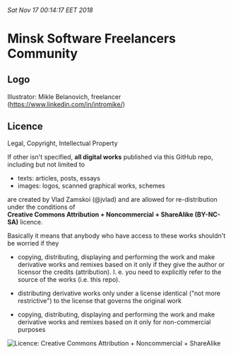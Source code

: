 ###### Sat Nov 17 00:14:17 EET 2018

# Minsk Software Freelancers Community


## Logo
Illustrator: Mikle Belanovich, freelancer (https://www.linkedin.com/in/intromike/) 


## Licence
Legal, Copyright, Intellectual Property  

If other isn't specified, **all digital works** published via this GitHub repo, including but not limited to
  * texts: articles, posts, essays
  * images: logos, scanned graphical works, schemes

are created by Vlad Zamskoi (@jvlad) and are allowed for re-distribution under the conditions of  
**Creative Commons Attribution + Noncommercial + ShareAlike (BY-NC-SA)** licence.  

Basically it means that anybody who have access to these works shouldn't be worried if they  
* copying, distributing, displaying and performing the work and make derivative works and remixes based on it only if they give the author or licensor the credits (attribution). I. e. you need to explicitly refer to the source of the works (i.e. this repo).

* distributing derivative works only under a license identical ("not more restrictive") to the license that governs the original work  

* copying, distributing, displaying and performing the work and make derivative works and remixes based on it only for non-commercial purposes  

![Licence: Creative Commons Attribution + Noncommercial + ShareAlike](https://mirrors.creativecommons.org/presskit/buttons/88x31/png/by-nc-sa.png)